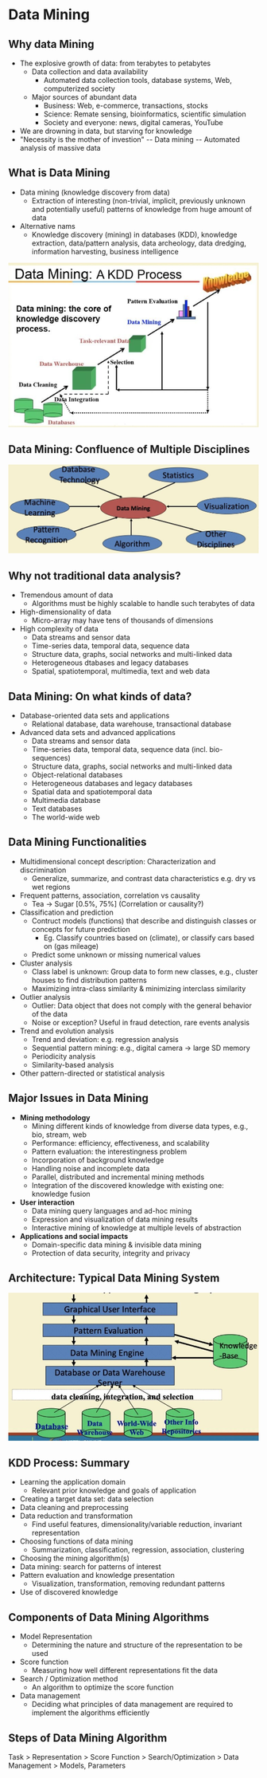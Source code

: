 # Data Mining

## Why data Mining

- The explosive growth of data: from terabytes to petabytes
    - Data collection and data availability
        - Automated data collection tools, database systems, Web, computerized society
    - Major sources of abundant data
        - Business: Web, e-commerce, transactions, stocks
        - Science: Remate sensing, bioinformatics, scientific simulation
        - Society and everyone: news, digital cameras, YouTube
- We are drowning in data, but starving for knowledge
- "Necessity is the mother of investion" -- Data mining -- Automated analysis of massive data

## What is Data Mining

- Data mining (knowledge discovery from data)
    - Extraction of interesting (non-trivial, implicit, previously unknown and potentially useful) patterns of knowledge from huge amount of data
- Alternative nams
    - Knowledge discovery (mining) in databases (KDD), knowledge extraction, data/pattern analysis, data archeology, data dredging, information harvesting, business intelligence

![image](../../media/Data-Mining-image1.jpg)

## Data Mining: Confluence of Multiple Disciplines

![image](../../media/Data-Mining-image2.jpg)

## Why not traditional data analysis?

- Tremendous amount of data
    - Algorithms must be highly scalable to handle such terabytes of data
- High-dimensionality of data
    - Micro-array may have tens of thousands of dimensions
- High complexity of data
    - Data streams and sensor data
    - Time-series data, temporal data, sequence data
    - Structure data, graphs, social networks and multi-linked data
    - Heterogeneous dtabases and legacy databases
    - Spatial, spatiotemporal, multimedia, text and web data

## Data Mining: On what kinds of data?

- Database-oriented data sets and applications
    - Relational database, data warehouse, transactional database
- Advanced data sets and advanced applications
    - Data streams and sensor data
    - Time-series data, temporal data, sequence data (incl. bio-sequences)
    - Structure data, graphs, social networks and multi-linked data
    - Object-relational databases
    - Heterogeneous databases and legacy databases
    - Spatial data and spatiotemporal data
    - Multimedia database
    - Text databases
    - The world-wide web

## Data Mining Functionalities

- Multidimensional concept description: Characterization and discrimination
    - Generalize, summarize, and contrast data characteristics e.g. dry vs wet regions
- Frequent patterns, association, correlation vs causality
    - Tea -> Sugar [0.5%, 75%] (Correlation or causality?)
- Classification and prediction
    - Contruct models (functions) that describe and distinguish classes or concepts for future prediction
        - Eg. Classify countries based on (climate), or classify cars based on (gas mileage)
    - Predict some unknown or missing numerical values
- Cluster analysis
    - Class label is unknown: Group data to form new classes, e.g., cluster houses to find distribution patterns
    - Maximizing intra-class similarity & minimizing interclass similarity
- Outlier analysis
    - Outlier: Data object that does not comply with the general behavior of the data
    - Noise or exception? Useful in fraud detection, rare events analysis
- Trend and evolution analysis
    - Trend and deviation: e.g. regression analysis
    - Sequential pattern mining: e.g., digital camera -> large SD memory
    - Periodicity analysis
    - Similarity-based analysis
- Other pattern-directed or statistical analysis

## Major Issues in Data Mining

- **Mining methodology**
    - Mining different kinds of knowledge from diverse data types, e.g., bio, stream, web
    - Performance: efficiency, effectiveness, and scalability
    - Pattern evaluation: the interestingness problem
    - Incorporation of background knowledge
    - Handling noise and incomplete data
    - Parallel, distributed and incremental mining methods
    - Integration of the discovered knowledge with existing one: knowledge fusion
- **User interaction**
    - Data mining query languages and ad-hoc mining
    - Expression and visualization of data mining results
    - Interactive mining of knowledge at multiple levels of abstraction
- **Applications and social impacts**
    - Domain-specific data mining & invisible data mining
    - Protection of data security, integrity and privacy

## Architecture: Typical Data Mining System

![image](../../media/Data-Mining-image3.jpg)

## KDD Process: Summary

- Learning the application domain
    - Relevant prior knowledge and goals of application
- Creating a target data set: data selection
- Data cleaning and preprocessing
- Data reduction and transformation
    - Find useful features, dimensionality/variable reduction, invariant representation
- Choosing functions of data mining
    - Summarization, classification, regression, association, clustering
- Choosing the mining algorithm(s)
- Data mining: search for patterns of interest
- Pattern evaluation and knowledge presentation
    - Visualization, transformation, removing redundant patterns
- Use of discovered knowledge

## Components of Data Mining Algorithms

- Model Representation
    - Determining the nature and structure of the representation to be used
- Score function
    - Measuring how well different representations fit the data
- Search / Optimization method
    - An algorithm to optimize the score function
- Data management
    - Deciding what principles of data management are required to implement the algorithms efficiently

## Steps of Data Mining Algorithm

Task > Representation > Score Function > Search/Optimization > Data Management > Models, Parameters
